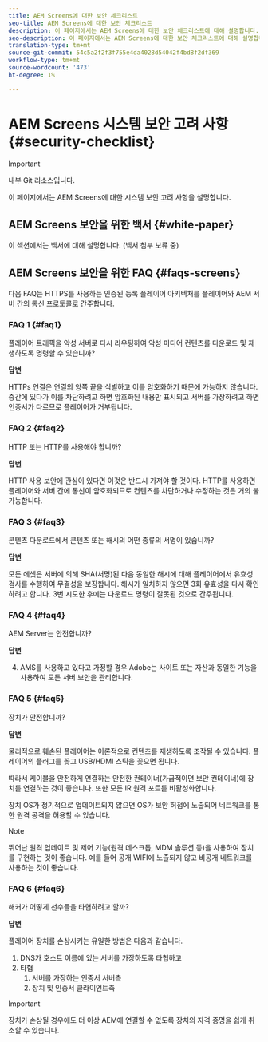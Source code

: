 ```yaml
---
title: AEM Screens에 대한 보안 체크리스트
seo-title: AEM Screens에 대한 보안 체크리스트
description: 이 페이지에서는 AEM Screens에 대한 보안 체크리스트에 대해 설명합니다.
seo-description: 이 페이지에서는 AEM Screens에 대한 보안 체크리스트에 대해 설명합니다.
translation-type: tm+mt
source-git-commit: 54c5a2f2f3f755e4da4028d54042f4bd8f2df369
workflow-type: tm+mt
source-wordcount: '473'
ht-degree: 1%

---
```



# AEM Screens 시스템 보안 고려 사항 {#security-checklist}

>[!IMPORTANT]
>내부 Git 리소스입니다.

이 페이지에서는 AEM Screens에 대한 시스템 보안 고려 사항을 설명합니다.


## AEM Screens 보안을 위한 백서 {#white-paper}

이 섹션에서는 백서에 대해 설명합니다. (백서 첨부 보류 중)


## AEM Screens 보안을 위한 FAQ {#faqs-screens}

다음 FAQ는 HTTPS를 사용하는 인증된 등록 플레이어 아키텍처를 플레이어와 AEM 서버 간의 통신 프로토콜로 간주합니다.

### FAQ 1 {#faq1}

플레이어 트래픽을 악성 서버로 다시 라우팅하여 악성 미디어 컨텐츠를 다운로드 및 재생하도록 명령할 수 있습니까?

**답변**

HTTPs 연결은 연결의 양쪽 끝을 식별하고 이를 암호화하기 때문에 가능하지 않습니다. 중간에 있다가 이를 차단하려고 하면 암호화된 내용만 표시되고 서버를 가장하려고 하면 인증서가 다르므로 플레이어가 거부됩니다.


### FAQ 2 {#faq2}

HTTP 또는 HTTP를 사용해야 합니까?

**답변**

HTTP 사용 보안에 관심이 있다면 이것은 반드시 가져야 할 것이다. HTTP를 사용하면 플레이어와 서버 간에 통신이 암호화되므로 컨텐츠를 차단하거나 수정하는 것은 거의 불가능합니다.


### FAQ 3 {#faq3}

콘텐츠 다운로드에서 콘텐츠 또는 해시의 어떤 종류의 서명이 있습니까?

**답변**

모든 에셋은 서버에 의해 SHA(서명)된 다음 동일한 해시에 대해 플레이어에서 유효성 검사를 수행하여 무결성을 보장합니다.
해시가 일치하지 않으면 3회 유효성을 다시 확인하려고 합니다. 3번 시도한 후에는 다운로드 명령이 잘못된 것으로 간주됩니다.


### FAQ 4 {#faq4}

AEM Server는 안전합니까?

**답변**

4. AMS를 사용하고 있다고 가정할 경우 Adobe는 사이트 또는 자산과 동일한 기능을 사용하여 모든 서버 보안을 관리합니다.


### FAQ 5 {#faq5}

장치가 안전합니까?

**답변**

물리적으로 훼손된 플레이어는 이론적으로 컨텐츠를 재생하도록 조작될 수 있습니다. 플레이어의 플러그를 꽂고 USB/HDMI 스틱을 꽂으면 됩니다.

따라서 케이블을 안전하게 연결하는 안전한 컨테이너(가급적이면 보안 컨테이너)에 장치를 연결하는 것이 좋습니다. 또한 모든 IR 원격 포트를 비활성화합니다.

장치 OS가 정기적으로 업데이트되지 않으면 OS가 보안 허점에 노출되어 네트워크를 통한 원격 공격을 허용할 수 있습니다.

>[!NOTE]
>
>뛰어난 원격 업데이트 및 제어 기능(원격 데스크톱, MDM 솔루션 등)을 사용하여 장치를 구현하는 것이 좋습니다. 예를 들어 공개 WIFI에 노출되지 않고 비공개 네트워크를 사용하는 것이 좋습니다.


### FAQ 6 {#faq6}

해커가 어떻게 선수들을 타협하려고 할까?

**답변**

플레이어 장치를 손상시키는 유일한 방법은 다음과 같습니다.

1. DNS가 호스트 이름에 있는 서버를 가장하도록 타협하고
1. 타협
   1. 서버를 가장하는 인증서 서버측
   1. 장치 및 인증서 클라이언트측

>[!IMPORTANT]
>장치가 손상될 경우에도 더 이상 AEM에 연결할 수 없도록 장치의 자격 증명을 쉽게 취소할 수 있습니다.





